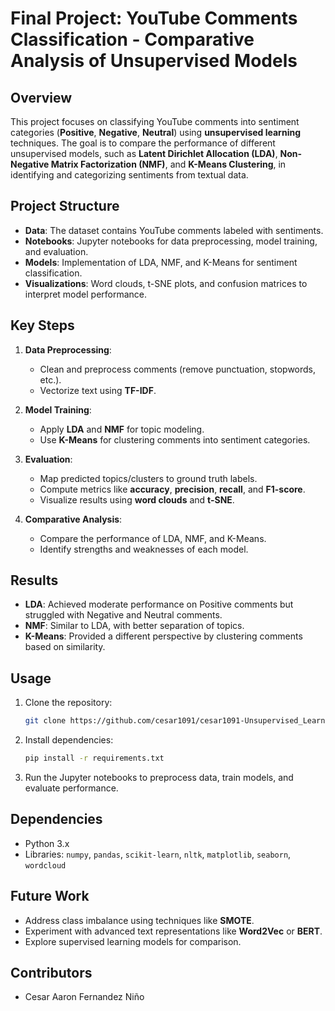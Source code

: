 # Final Project: YouTube Comments Classification - Comparative Analysis of Unsupervised Models

## Overview
This project focuses on classifying YouTube comments into sentiment categories (**Positive**, **Negative**, **Neutral**) using **unsupervised learning** techniques. The goal is to compare the performance of different unsupervised models, such as **Latent Dirichlet Allocation (LDA)**, **Non-Negative Matrix Factorization (NMF)**, and **K-Means Clustering**, in identifying and categorizing sentiments from textual data.

## Project Structure
- **Data**: The dataset contains YouTube comments labeled with sentiments.
- **Notebooks**: Jupyter notebooks for data preprocessing, model training, and evaluation.
- **Models**: Implementation of LDA, NMF, and K-Means for sentiment classification.
- **Visualizations**: Word clouds, t-SNE plots, and confusion matrices to interpret model performance.

## Key Steps
1. **Data Preprocessing**:
   - Clean and preprocess comments (remove punctuation, stopwords, etc.).
   - Vectorize text using **TF-IDF**.

2. **Model Training**:
   - Apply **LDA** and **NMF** for topic modeling.
   - Use **K-Means** for clustering comments into sentiment categories.

3. **Evaluation**:
   - Map predicted topics/clusters to ground truth labels.
   - Compute metrics like **accuracy**, **precision**, **recall**, and **F1-score**.
   - Visualize results using **word clouds** and **t-SNE**.

4. **Comparative Analysis**:
   - Compare the performance of LDA, NMF, and K-Means.
   - Identify strengths and weaknesses of each model.

## Results
- **LDA**: Achieved moderate performance on Positive comments but struggled with Negative and Neutral comments.
- **NMF**: Similar to LDA, with better separation of topics.
- **K-Means**: Provided a different perspective by clustering comments based on similarity.

## Usage
1. Clone the repository:
   ```bash
   git clone https://github.com/cesar1091/cesar1091-Unsupervised_Learning_Final_Project_CSCA5632.git
   ```
2. Install dependencies:
   ```bash
   pip install -r requirements.txt
   ```
3. Run the Jupyter notebooks to preprocess data, train models, and evaluate performance.

## Dependencies
- Python 3.x
- Libraries: `numpy`, `pandas`, `scikit-learn`, `nltk`, `matplotlib`, `seaborn`, `wordcloud`

## Future Work
- Address class imbalance using techniques like **SMOTE**.
- Experiment with advanced text representations like **Word2Vec** or **BERT**.
- Explore supervised learning models for comparison.

## Contributors
- Cesar Aaron Fernandez Niño